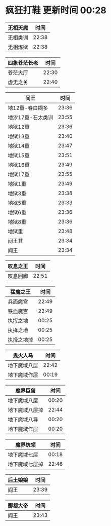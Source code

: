 # 疯狂打鞋 更新时间 00:28

| 无相天魔   | 时间    |
|--------|-------|
| 无相类训 | 22:38 |
| 无相炼狱 | 22:38 |

| 四象苍茫长老   | 时间    |
|--------|-------|
| 苍茫大厅 | 22:30 |
| 虚无之关 | 22:40 |

| 间王   | 时间    |
|--------|-------|
| 地12重-春白糊多 | 23:36 |
| 地汐17重-石太类训 | 23:55 |
| 地狱12重 | 23:36 |
| 地狱13重 | 23:40 |
| 地狱14重 | 23:47 |
| 地狱15重 | 23:51 |
| 地狱16重 | 23:49 |
| 地狱17重 | 23:55 |
| 地狱1重 | 23:49 |
| 地狱3重 | 23:38 |
| 地狱5重 | 23:33 |
| 地狱6重 | 23:36 |
| 地狱8重 | 23:36 |
| 地狱重 | 23:48 |
| 间王其 | 23:34 |
| 阎王 | 23:34 |

| 叹息之王   | 时间    |
|--------|-------|
| 叹息回廊 | 22:51 |

| 猛魔之王   | 时间    |
|--------|-------|
| 兵面魔宫 | 22:49 |
| 铁血魔宫 | 22:49 |
| 执挥之地 | 00:25 |
| 执择之地 | 00:25 |
| 执择之地掉 | 00:25 |

| 鬼火人马   | 时间    |
|--------|-------|
| 地下魔域八层 | 22:42 |
| 地下魔域作层 | 00:19 |

| 魔界巨兽   | 时间    |
|--------|-------|
| 地下魔域八层 | 00:20 |
| 地下魔域八层掉 | 22:44 |
| 地下魔域八导 | 00:20 |
| 地下魔域作层 | 00:20 |

| 魔界统领   | 时间    |
|--------|-------|
| 地下魔域七层 | 00:18 |
| 地下魔域七层掉 | 22:46 |

| 后土娘娘   | 时间    |
|--------|-------|
| 阎王 | 23:39 |

| 酆都大帝   | 时间    |
|--------|-------|
| 阎王 | 23:43 |